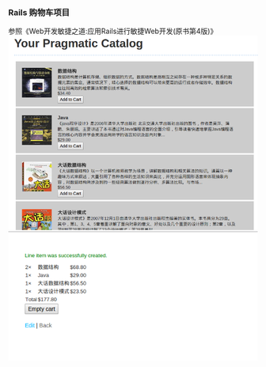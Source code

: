 <h3>Rails 购物车项目</h3>
参照《Web开发敏捷之道:应用Rails进行敏捷Web开发(原书第4版)》 </br>
<img src="rails1-1.png"/>
<img src="rails1-2.png"/>
